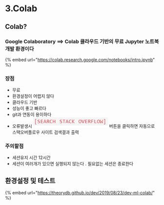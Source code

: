 # 3.Colab

## Colab?

### Google Colaboratory ==&gt; Colab    클라우드 기반의 무료 Jupyter 노트북 개발 환경이다

{% embed url="https://colab.research.google.com/notebooks/intro.ipynb" %}

### 장점 

* 무료
* 환경설정이 어렵지 않다
* 클라우드 기반
* 성능이 좋고 빠르다
* git과 연동이 용이하다
* 오류발생시 ![](../.gitbook/assets/image%20%2851%29.png) 버튼을 클릭하면 자동으로 스택오버플로우  사이트 검색결과 출력

### 주의할점  

* 세션유지 시간 12시간
* 세션이 여러개가 있으면 실행되지 않는다 . 필요없는 세션은 종료한다

## 환경설정 및 테스트

{% embed url="https://theorydb.github.io/dev/2019/08/23/dev-ml-colab/" %}



